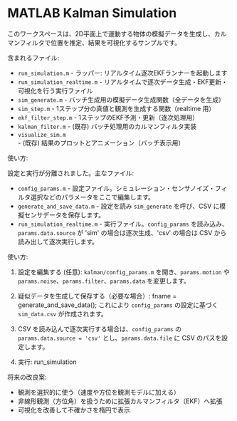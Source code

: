 # MATLAB Kalman Simulation

このワークスペースは、2D平面上で運動する物体の模擬データを生成し、カルマンフィルタで位置を推定、結果を可視化するサンプルです。

含まれるファイル:

- `run_simulation.m` - ラッパー: リアルタイム逐次EKFランナーを起動します
- `run_simulation_realtime.m` - リアルタイムで逐次データ生成・EKF更新・可視化を行う実行ファイル
- `sim_generate.m` - バッチ生成用の模擬データ生成関数（全データを生成）
- `sim_step.m` - 1ステップ分の真値と観測を生成する関数（realtime 用）
- `ekf_filter_step.m` - 1ステップのEKF予測・更新（逐次処理用）
- `kalman_filter.m` - (既存) バッチ処理用のカルマンフィルタ実装
- `visualize_sim.m` - (既存) 結果のプロットとアニメーション（バッチ表示用）

使い方:

設定と実行が分離されました。主なファイル:

- `config_params.m` - 設定ファイル。シミュレーション・センサノイズ・フィルタ選択などのパラメータをここで編集します。
- `generate_and_save_data.m` - 設定を読み `sim_generate` を呼び、CSV に模擬センサデータを保存します。
- `run_simulation_realtime.m` - 実行ファイル。`config_params` を読み込み、`params.data.source` が 'sim' の場合は逐次生成、'csv' の場合は CSV から読み出して逐次実行します。

使い方:

1. 設定を編集する (任意): `kalman/config_params.m` を開き、`params.motion` や `params.noise`、`params.filter`、`params.data` を変更します。

2. 疑似データを生成して保存する（必要な場合）:
	fname = generate_and_save_data();
	これにより `config_params` の設定に基づく `sim_data.csv` が作成されます。

3. CSV を読み込んで逐次実行する場合は、`config_params` の `params.data.source = 'csv'` とし、`params.data.file` に CSV のパスを設定します。

4. 実行:
	run_simulation


将来の改良案:

- 観測を選択的に使う（速度や方位を観測モデルに加える）
- 非線形観測（方位角）を扱うために拡張カルマンフィルタ（EKF）へ拡張
- 可視化を改善して不確かさを楕円で表示

